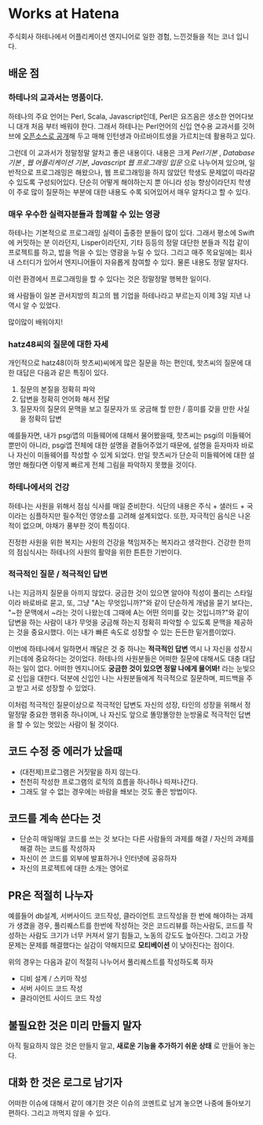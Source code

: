 # Works at Hatena

주식회사 하테나에서 어플리케이션 엔지니어로 일한 경험, 느낀것들을 적는 코너 입니다.

## 배운 점

### 하테나의 교과서는 명품이다.

하테나의 주요 언어는 Perl, Scala, Javascript인데, Perl은 요즈음은 생소한 언어다보니 대개 처음 부터 배워야 한다. 그래서 하테나는 Perl언어의 신입 연수용 교과서를 깃허브에 [오픈소스로 공개](https://github.com/hatena/Hatena-Textbook)해 두고 매해 인턴생과 아르바이트생을 가르치는데 활용하고 있다.

그런데 이 교과서가 정말정말 알차고 좋은 내용이다. 내용은 크게 *Perl기본* , *Database기본* , *웹 어플리케이션 기본*, *Javascript 웹 프로그래밍 입문* 으로 나누어져 있으며, 일반적으로 프로그래밍은 해왔으나, 웹 프로그래밍을 하지 않았던 학생도 문제없이 따라갈 수 있도록 구성되어있다. 단순히 어떻게 해야하는지 뿐 아니라 성능 향상이라던지 학생이 주로 많이 질문하는 부분에 대한 내용도 수록 되어있어서 매우 알차다고 할 수 있다.

### 매우 우수한 실력자분들과 함꼐할 수 있는 영광

하테나는 기본적으로 프로그래밍 실력이 출중한 분들이 많이 있다. 그래서 평소에 Swift에 커밋하는 분 이라던지, Lisper이라던지, 기타 등등의 정말 대단한 분들과 직접 같이 프로젝트를 하고, 밥을 먹을 수 있는 영광을 누릴 수 있다. 그리고 매주 목요일에는 회사 내 스터디가 있어서 엔지니어들이 자유롭게 참여할 수 있다. 물론 내용도 정말 알차다.

이런 환경에서 프로그래밍을 할 수 있다는 것은 정말정말 행복한 일이다.

왜 사람들이 일본 관서지방의 최고의 웹 기업을 하테나라고 부르는지 이제 3일 지낸 나 역시 알 수 있었다.

많이많이 배워야지!

### hatz48씨의 질문에 대한 자세

개인적으로 hatz48(이하 핫츠씨)씨에게 많은 질문을 하는 편인데, 핫츠씨의 질문에 대한 대답은 다음과 같은 특징이 있다.

1. 질문의 본질을 정확히 파악
2. 답변을 정확히 언어화 해서 전달
3. 질문자의 질문의 문맥을 보고 질문자가 또 궁금해 할 만한 / 흥미를 갖을 만한 사실을 정확히 답변

예를들자면, 내가 psgi앱의 미들웨어에 대해서 물어봤을때, 핫츠씨는 psgi의 미들웨어 뿐만이 아니라, psgi앱 전체에 대한 설명을 곁들어주었기 때문에, 설명을 듣자마자 바로 나 자신이 미들웨어를 작성할 수 있게 되었다. 만일 핫츠씨가 단순히 미들웨어에 대한 설명만 해줬다면 이렇게 빠르게 전체 그림을 파악하지 못했을 것이다.

### 하테나에서의 건강

하테나는 사원을 위해서 점심 식사를 매일 준비한다. 식단의 내용은 주식 + 샐러드 + 국 이라는 심플하지만 필수적인 영양소를 고려해 설계되었다. 또한, 자극적인 음식은 나온 적이 없으며, 야채가 풍부한 것이 특징이다.

진정한 사원을 위한 복지는 사원의 건강을 책임져주는 복지라고 생각한다. 건강한 한끼의 점심식사는 하테나의 사원의 활약을 위한 튼튼한 기반이다.

### 적극적인 질문 / 적극적인 답변

나는 지금까지 질문을 아끼지 않았다. 궁금한 것이 있으면 알아야 직성이 풀리는 스타일이라 바로바로 묻고, 또, 그냥 "A는 무엇입니까?"와 같이 단순하게 개념을 묻기 보다는, "~한 문맥에서 ~라는 것이 나왔는데 그때에 A는 어떤 의미를 갖는 것입니까?"와 같이 답변을 하는 사람이 내가 무엇을 궁금해 하는지 정확히 파악할 수 있도록 문맥을 제공하는 것을 중요시했다. 이는 내가 빠른 속도로 성장할 수 있는 든든한 밑거름이었다.

이번에 하테나에서 일하면서 깨달은 것 중 하나는 **적극적인 답변** 역시 나 자신을 성장시키는데에 중요하다는 것이었다. 하테나의 사원분들은 어떠한 질문에 대해서도 대충 대답하는 일이 없다. 어떠한 엔지니어도 **궁금한 것이 있으면 정말 나에게 물어봐!** 라는 눈빛으로 신입을 대한다. 덕분에 신입인 나는 사원분들에게 적극적으로 질문하며, 피드백을 주고 받고 서로 성장할 수 있었다.

이처럼 적극적인 질문이상으로 적극적인 답변도 자신의 성장, 타인의 성장을 위해서 정말정말 중요한 행위중 하나이며, 나 자신도 앞으로 똘망똘망한 눈방울로 적극적인 답변을 할 수 있는 멋있는 사람이 될 것이다.

## 코드 수정 중 에러가 났을때

- (대전제)프로그램은 거짓말을 하지 않는다.
- 천천히 작성한 프로그램의 로직의 흐름을 하나하나 따져나간다.
- 그래도 알 수 없는 경우에는 바람을 쐐보는 것도 좋은 방법이다.

## 코드를 계속 쓴다는 것

- 단순히 매일매일 코드를 쓰는 것 보다는 다른 사람들의 과제를 해결 / 자신의 과제를 해결 하는 코드를 작성하자
- 자신이 쓴 코드를 외부에 발표하거나 인터넷에 공유하자
- 자신의 프로젝트에 대한 소개는 영어로

## PR은 적절히 나누자

예를들어 db설계, 서버사이드 코드작성, 클라이언트 코드작성을 한 번에 해야하는 과제가 생겼을 경우, 풀리퀘스트를 한번에 작성하는 것은 코드리뷰를 하는사람도, 코드를 작성하는 사람도 크기가 너무 커져서 알기 힘들고, 노동의 강도도 높아진다. 그리고 가장 문제는 문제를 해결했다는 실감이 약해지므로 **모티베이션** 이 낮아진다는 점이다.

위의 경우는 다음과 같이 적절히 나누어서 풀리퀘스트를 작성하도록 하자

- 디비 설계 / 스키마 작성
- 서버 사이드 코드 작성
- 클라이언트 사이드 코드 작성

## 불필요한 것은 미리 만들지 말자

아직 필요하지 않은 것은 만들지 말고, **새로운 기능을 추가하기 쉬운 상태** 로 만들어 놓는다.

## 대화 한 것은 로그로 남기자

어떠한 이슈에 대해서 같이 얘기한 것은 이슈의 코멘트로 남겨 놓으면 나중에 돌아보기 편하다. 그리고 까먹지 않을 수 있다.
